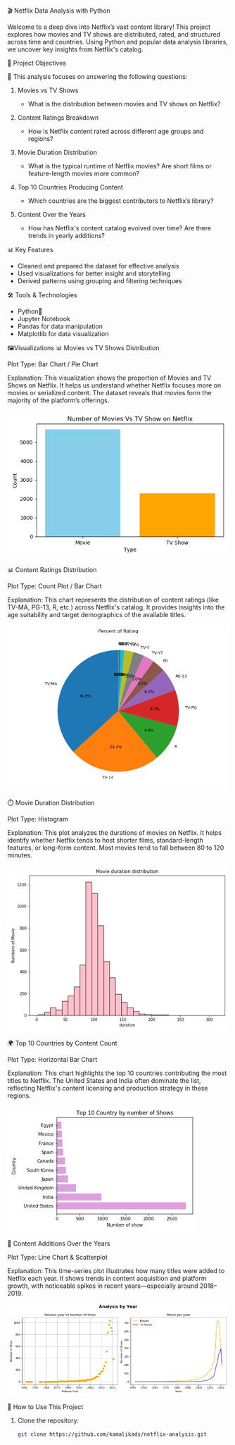 🎬 Netflix Data Analysis with Python

Welcome to a deep dive into Netflix’s vast content library! This project explores how movies and TV shows are distributed, rated, and structured across time and countries. Using Python and popular data analysis libraries, we uncover key insights from Netflix's catalog.



📌 Project Objectives

🔎 This analysis focuses on answering the following questions:

1. Movies vs TV Shows  
   - What is the distribution between movies and TV shows on Netflix?

2. Content Ratings Breakdown  
   - How is Netflix content rated across different age groups and regions?

3. Movie Duration Distribution 
   - What is the typical runtime of Netflix movies? Are short films or feature-length movies more common?

4. Top 10 Countries Producing Content
   - Which countries are the biggest contributors to Netflix’s library?

5. Content Over the Years 
   - How has Netflix's content catalog evolved over time? Are there trends in yearly additions?



📊 Key Features

- Cleaned and prepared the dataset for effective analysis
- Used visualizations for better insight and storytelling
- Derived patterns using grouping and filtering techniques


🛠️ Tools & Technologies

- Python🐍
- Jupyter Notebook
- Pandas for data manipulation
- Matplotlib for data visualization

🖼️Visualizations
 📊 Movies vs TV Shows Distribution
 
Plot Type: Bar Chart / Pie Chart

 Explanation:
This visualization shows the proportion of Movies and TV Shows on Netflix. It helps us understand whether Netflix focuses more on movies or serialized content. The dataset reveals that movies form the majority of the platform’s offerings.


![Movies vs TV Shows Distribution](https://github.com/kamalikads/netflix-analysis/blob/0693103fed897f7f7bed099814667203c0f97a4f/Movies%20Vs%20TV%20Show%20on%20Netflix.png)





 📊 Content Ratings Distribution
 
Plot Type: Count Plot / Bar Chart

 Explanation:
This chart represents the distribution of content ratings (like TV-MA, PG-13, R, etc.) across Netflix's catalog. It provides insights into the age suitability and target demographics of the available titles.



![Ratings Distribution](https://github.com/kamalikads/netflix-analysis/blob/main/Rating.png)


⏱️ Movie Duration Distribution

Plot Type: Histogram 

 Explanation:
This plot analyzes the durations of movies on Netflix. It helps identify whether Netflix tends to host shorter films, standard-length features, or long-form content. Most movies tend to fall between 80 to 120 minutes.


![Movie Duration Distribution](https://github.com/kamalikads/netflix-analysis/blob/main/movie_duration_histogram.png)



🌍 Top 10 Countries by Content Count

Plot Type: Horizontal Bar Chart

 Explanation:
This chart highlights the top 10 countries contributing the most titles to Netflix. The United States and India often dominate the list, reflecting Netflix's content licensing and production strategy in these regions.

![Top 10 Countries by Content Count](https://github.com/kamalikads/netflix-analysis/blob/main/Top10_countries.png)



📅 Content Additions Over the Years

Plot Type: Line Chart & Scatterplot

 Explanation:
This time-series plot illustrates how many titles were added to Netflix each year. It shows trends in content acquisition and platform growth, with noticeable spikes in recent years—especially around 2018–2019.

![Content Additions Over the Years](https://github.com/kamalikads/netflix-analysis/blob/main/release_year_analysis.png)









📂 How to Use This Project

1. Clone the repository:
   ```bash
   git clone https://github.com/kamalikads/netflix-analysis.git

